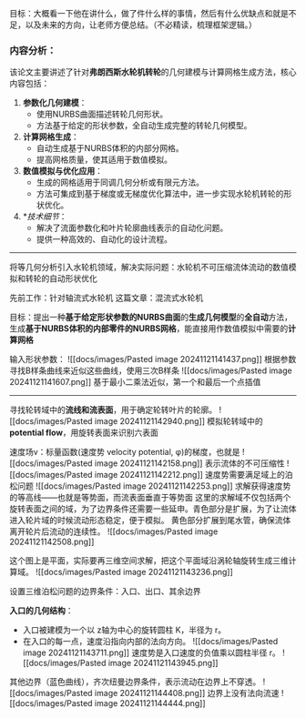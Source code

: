 目标：大概看一下他在讲什么，做了件什么样的事情，然后有什么优缺点和就是不足，以及未来的方向，让老师方便总结。（不必精读，梳理框架逻辑。）
### 内容分析：
该论文主要讲述了针对**弗朗西斯水轮机转轮**的几何建模与计算网格生成方法，核心内容包括：
1. **参数化几何建模**：
    - 使用NURBS曲面描述转轮几何形状。
    - 方法基于给定的形状参数，全自动生成完整的转轮几何模型。
2. **计算网格生成**：
    - 自动生成基于NURBS体积的内部分网格。
    - 提高网格质量，使其适用于数值模拟。
3. **数值模拟与优化应用**：
    - 生成的网格适用于同调几何分析或有限元方法。
    - 方法可集成到基于梯度或无梯度优化算法中，进一步实现水轮机转轮的形状优化。
4. **技术细节*：
    - 解决了流面参数化和叶片轮廓曲线表示的自动化问题。
    - 提供一种高效的、自动化的设计流程。
---
将等几何分析引入水轮机领域，解决实际问题：水轮机不可压缩流体流动的数值模拟和转轮的自动形状优化

先前工作：针对轴流式水轮机
这篇文章：混流式水轮机

目标：提出一种**基于给定形状参数的NURBS曲面**的**生成几何模型**的**全自动**方法，生成**基于NURBS体积的内部零件的NURBS网格**，能直接用作数值模拟中需要的**计算网格**

输入形状参数：
![[docs/images/Pasted image 20241121141437.png]]
根据参数寻找B样条曲线来近似这些曲线，使用三次B样条
![[docs/images/Pasted image 20241121141607.png]]
基于最小二乘法近似，第一个和最后一个点插值

---
寻找轮转域中的**流线和流表面**，用于确定轮转叶片的轮廓。
![[docs/images/Pasted image 20241121142940.png]]
模拟轮转域中的**potential flow**，用旋转表面来识别六表面

速度场v：标量函数(速度势 velocity potential, φ)的梯度，也就是
![[docs/images/Pasted image 20241121142158.png]]
表示流体的不可压缩性
![[docs/images/Pasted image 20241121142212.png]]
速度势需要满足域上的泊松问题
![[docs/images/Pasted image 20241121142253.png]]
求解获得速度势的等高线——也就是等势面，而流表面垂直于等势面
这里的求解域不仅包括两个旋转表面之间的域，为了边界条件还需要一些延申。青色部分是扩展，为了让流体进入轮片域的时候流动形态稳定，便于模拟。
黄色部分扩展到尾水管，确保流体离开轮片后流动的连续性。
![[docs/images/Pasted image 20241121142508.png]]

这个图上是平面，实际要再三维空间求解，把这个平面域沿涡轮轴旋转生成三维计算域。
![[docs/images/Pasted image 20241121143236.png]]

设置三维泊松问题的边界条件：入口、出口、其余边界

**入口的几何结构**：
- 入口被建模为一个以 z轴为中心的旋转圆柱 K，半径为 r。
- 在入口的每一点，速度沿指向内部的法向方向。
![[docs/images/Pasted image 20241121143711.png]]
速度势是入口速度的负值乘以圆柱半径 r。
![[docs/images/Pasted image 20241121143945.png]]

其他边界（蓝色曲线），齐次纽曼边界条件，表示流动在边界上不穿透。
![[docs/images/Pasted image 20241121144408.png]]
边界上没有法向流速
![[docs/images/Pasted image 20241121144444.png]]

